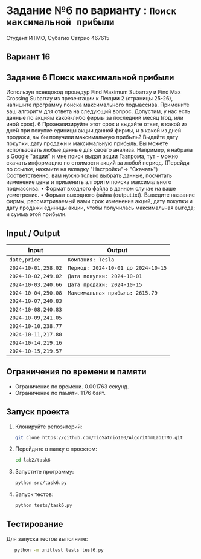 # Задание №6 по варианту : `Поиск максимальной прибыли`

Студент ИТМО, Субагио Сатрио 467615

## Вариант 16

## Задание 6 Поиск максимальной прибыли

Используя псевдокод процедур Find Maximum Subarray и Find Max Crossing
Subarray из презентации к Лекции 2 (страницы 25-26), напишите программу поиска максимального подмассива.
Примените ваш алгоритм для ответа на следующий вопрос. Допустим, у нас
есть данные по акциям какой-либо фирмы за последний месяц (год, или иной срок).
6
Проанализируйте этот срок и выдайте ответ, в какой из дней при покупке единицы
акции данной фирмы, и в какой из дней продажи, вы бы получили максимальную
прибыль? Выдайте дату покупки, дату продажи и максимальную прибыль.
Вы можете использовать любые данные для своего анализа. Например, я набрала в Google "акции" и мне поиск выдал акции Газпрома, тут - можно скачать
информацию по стоимости акций за любой период. (Перейдя по ссылке, нажмите
на вкладку "Настройки"→ "Скачать")
Соответственно, вам нужно только выбрать данные, посчитать изменение цены и применить алгоритм поиска максимального подмассива.
• Формат входного файла в данном случае на ваше усмотрение.
• Формат выходного файла (output.txt). Выведите название фирмы, рассматриваемый вами срок изменения акций, дату покупки и дату продажи
единицы акции, чтобы получилась максимальная выгода; и сумма этой прибыли.

## Input / Output

| Input               | Output                             |
| ------------------- | ---------------------------------- |
| `date,price`        | `Компания: Tesla`                  |
| `2024-10-01,258.02` | `Период: 2024-10-01 до 2024-10-15` |
| `2024-10-02,249.02` | `Дата покупки: 2024-10-01`         |
| `2024-10-03,240.66` | `Дата продажи: 2024-10-15`         |
| `2024-10-04,250.08` | `Максимальная прибыль: 2615.79`    |
| `2024-10-07,240.83` |                                    |
| `2024-10-08,240.83` |                                    |
| `2024-10-09,241.05` |                                    |
| `2024-10-10,238.77` |                                    |
| `2024-10-11,217.80` |                                    |
| `2024-10-14,219.16` |                                    |
| `2024-10-15,219.57` |                                    |

## Ограничения по времени и памяти

- Ограничение по времени. 0.001763 секунд.
- Ограничение по памяти. 1176 байт.

## Запуск проекта

1. Клонируйте репозиторий:
   ```bash
   git clone https://github.com/TioSatrio100/AlgorithmLabITMO.git
   ```
2. Перейдите в папку с проектом:
   ```bash
   cd lab2/task6
   ```
3. Запустите программу:

   ```bash
   python src/task6.py
   ```

4. Запуск тестов:
   ```bash
   python tests/task6.py
   ```

## Тестирование

Для запуска тестов выполните:

```bash
   python -m unittest tests test6.py
```
